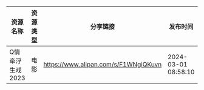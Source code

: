 | 资源名称       | 资源类型 | 分享链接                                 | 发布时间                |
| ---------- | ---- | ------------------------------------ | ------------------- |
| Q情牵浮生戏2023 | 电影   | https://www.alipan.com/s/F1WNgiQKuvn | 2024-03-01 08:58:10 |
